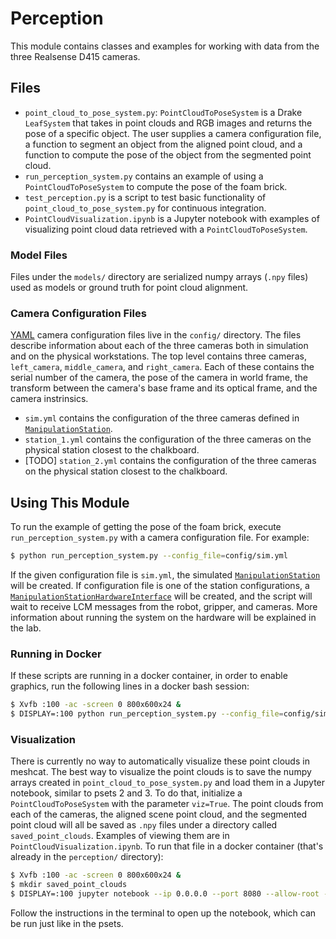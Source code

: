 # Perception

This module contains classes and examples for working with data from the three Realsense D415 cameras.

## Files
- `point_cloud_to_pose_system.py`: `PointCloudToPoseSystem` is a Drake `LeafSystem` that takes in point clouds and RGB images and returns the pose of a specific object. The user supplies a camera configuration file, a function to segment an object from the aligned point cloud, and a function to compute the pose of the object from the segmented point cloud.
- `run_perception_system.py` contains an example of using a `PointCloudToPoseSystem` to compute the pose of the foam brick.
- `test_perception.py` is a script to test basic functionality of `point_cloud_to_pose_system.py` for continuous integration.
- `PointCloudVisualization.ipynb` is a Jupyter notebook with examples of visualizing point cloud data retrieved with a `PointCloudToPoseSystem`.

### Model Files
Files under the `models/` directory are serialized numpy arrays (`.npy` files) used as models or ground truth for point cloud alignment.

### Camera Configuration Files
[YAML]((https://learn.getgrav.org/advanced/yaml)) camera configuration files live in the `config/` directory. The files describe information about each of the three cameras both in simulation and on the physical workstations. The top level contains three cameras, `left_camera`, `middle_camera`, and `right_camera`. Each of these contains the serial number of the camera, the pose of the camera in world frame, the transform between the camera's base frame and its optical frame, and the camera instrinsics.

- `sim.yml` contains the configuration of the three cameras defined in [`ManipulationStation`](https://drake.mit.edu/doxygen_cxx/classdrake_1_1examples_1_1manipulation__station_1_1_manipulation_station.html).
- `station_1.yml` contains the configuration of the three cameras on the physical station closest to the chalkboard.
- [TODO] `station_2.yml` contains the configuration of the three cameras on the physical station closest to the chalkboard.

## Using This Module
To run the example of getting the pose of the foam brick, execute `run_perception_system.py` with a camera configuration file. For example:

```sh
$ python run_perception_system.py --config_file=config/sim.yml
```

If the given configuration file is `sim.yml`, the simulated [`ManipulationStation`](https://drake.mit.edu/doxygen_cxx/classdrake_1_1examples_1_1manipulation__station_1_1_manipulation_station.html) will be created. If configuration file is one of the station configurations, a [`ManipulationStationHardwareInterface`](https://drake.mit.edu/doxygen_cxx/classdrake_1_1examples_1_1manipulation__station_1_1_manipulation_station_hardware_interface.html) will be created, and the script will wait to receive LCM messages from the robot, gripper, and cameras. More information about running the system on the hardware will be explained in the lab.

### Running in Docker
If these scripts are running in a docker container, in order to enable graphics, run the following lines in a docker bash session:

```sh
$ Xvfb :100 -ac -screen 0 800x600x24 &
$ DISPLAY=:100 python run_perception_system.py --config_file=config/sim.yml
```

### Visualization
There is currently no way to automatically visualize these point clouds in meshcat. The best way to visualize the point clouds is to save the numpy arrays created in `point_cloud_to_pose_system.py` and load them in a Jupyter notebook, similar to psets 2 and 3. To do that, initialize a `PointCloudToPoseSystem` with the parameter `viz=True`. The point clouds from each of the cameras, the aligned scene point cloud, and the segmented point cloud will all be saved as `.npy` files under a directory called `saved_point_clouds`. Examples of viewing them are in `PointCloudVisualization.ipynb`. To run that file in a docker container (that's already in the `perception/` directory):

```sh
$ Xvfb :100 -ac -screen 0 800x600x24 &
$ mkdir saved_point_clouds
$ DISPLAY=:100 jupyter notebook --ip 0.0.0.0 --port 8080 --allow-root --no-browser
```

Follow the instructions in the terminal to open up the notebook, which can be run just like in the psets.